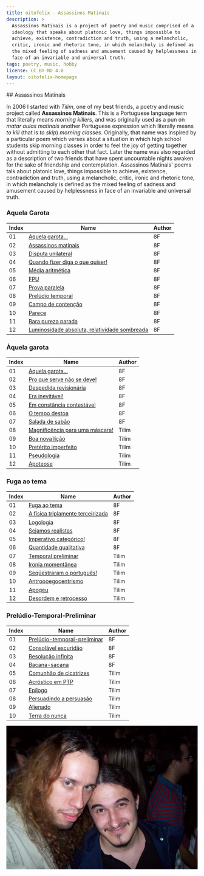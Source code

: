 ```yaml
---
title: oitofelix - Assassinos Matinais
description: >
  Assassinos Matinais is a project of poetry and music comprised of a
  ideology that speaks about platonic love, things impossible to
  achieve, existence, contradiction and truth, using a melancholic,
  critic, ironic and rhetoric tone, in which melancholy is defined as
  the mixed feeling of sadness and amusement caused by helplessness in
  face of an invariable and universal truth.
tags: poetry, music, hobby
license: CC BY-ND 4.0
layout: oitofelix-homepage
---
```

<div id="markdown" markdown="1">
## Assassinos Matinais

In 2006 I started with _Tilim_, one of my best friends, a poetry and
music project called __Assassinos Matinais__.  This is a Portuguese
language term that literally means _morning killers_, and was
originally used as a pun on _matar aulas matinais_ another Portuguese
expression which literally means _to kill_ (that is _to skip_)
_morning classes_.  Originally, that name was inspired by a particular
poem which verses about a situation in which high school students skip
morning classes in order to feel the joy of getting together without
admitting to each other that fact.  Later the name was also regarded
as a description of two friends that have spent uncountable nights
awaken for the sake of friendship and contemplation.  Assassinos
Matinais' poems talk about platonic love, things impossible to
achieve, existence, contradiction and truth, using a melancholic,
critic, ironic and rhetoric tone, in which melancholy is defined as
the mixed feeling of sadness and amusement caused by helplessness in
face of an invariable and universal truth.


### Aquela Garota

Index | Name | Author
------|------|--------
01 | [Aquela garota...](aquela-garota.html) | 8F
02 | [Assassinos matinais](assassinos-matinais.html) | 8F
03 | [Disputa unilateral](disputa-unilateral.html) | 8F
04 | [Quando fizer diga o que quiser!](quando-fizer-diga-o-que-quiser.html) | 8F
05 | [Média aritmética](media-aritmetica.html) | 8F
06 | [FPU](fpu.html) | 8F
07 | [Prova paralela](prova-paralela.html) | 8F
08 | [Prelúdio temporal](preludio-temporal.html) | 8F
09 | [Campo de contenção](campo-de-contencao.html) | 8F
10 | [Parece](parece.html) | 8F
11 | [Rara pureza parada](rara-pureza-parada.html) | 8F
12 | [Luminosidade absoluta, relatividade sombreada](luminosidade-absoluta-relatividade-sombreada.html) | 8F


### Àquela garota

Index | Name | Author
------|------|--------
01 | [Àquela garota...](aaquela-garota.html) | 8F
02 | [Pro que serve não se deve!](pro-que-serve-nao-se-deve.html) | 8F
03 | [Despedida revisionária](despedida-revisionaria.html) | 8F
04 | [Era inevitável!](era-inevitavel.html) | 8F
05 | [Em constância contestável](em-constancia-contestavel.html) | 8F
06 | [O tempo destoa](o-tempo-destoa.html) | 8F
07 | [Salada de sabão](salada-de-sabao.html) | 8F
08 | [Magnificência para uma máscara!](magnificencia-para-uma-mascara.html) | Tilim
09 | [Boa nova lição](boa-nova-licao.html) | Tilim
10 | [Pretérito imperfeito](preterito-imperfeito.html) | Tilim
11 | [Pseudologia](pseudologia.html) | Tilim
12 | [Apoteose](apoteose.html) | Tilim


### Fuga ao tema

Index | Name | Author
------|------|--------
01 | [Fuga ao tema](fuga-ao-tema.html) | 8F
02 | [A física triplamente terceirizada](a-fisica-triplamente-terceirizada.html) | 8F
03 | [Logologia](logologia.html) | 8F
04 | [Sejamos realistas](sejamos-realistas.html) | 8F
05 | [Imperativo categórico!](imperativo-categorico.html) | 8F
06 | [Quantidade qualitativa](quantidade-qualitativa.html) | 8F
07 | [Temporal preliminar](temporal-preliminar.html) | Tilim
08 | [Ironia momentânea](ironia-momentanea.html) | Tilim
09 | [Seqüestraram o português!](sequestraram-o-portugues.html) | Tilim
10 | [Antropoegocentrismo](antropoegocentrismo.html) | Tilim
11 | [Apogeu](apogeu.html) | Tilim
12 | [Desordem e retrocesso](desordem-e-retrocesso.html) | Tilim


### Prelúdio-Temporal-Preliminar

Index | Name | Author
------|------|--------
01 | [Prelúdio-temporal-preliminar](preludio-temporal-preliminar.html) | 8F
02 | [Consolável escuridão](consolavel-escuridao.html) | 8F
03 | [Resolução infinita](resolucao-infinita.html) | 8F
04 | [Bacana-sacana](bacana-sacana.html) | 8F
05 | [Comunhão de cicatrizes](comunhao-de-cicatrizes.html) | Tilim
06 | [Acróstico em PTP](acrostico-em-ptp.html) | Tilim
07 | [Epílogo](epilogo.html) | Tilim
08 | [Persuadindo a persuasão](persuadindo-a-persuasao.html) | Tilim
09 | [Alienado](alienado.html) | Tilim
10 | [Terra do nunca](terra-do-nunca.html) | Tilim


![Assassinos Matinais](oitofelix-tilim.jpg)

</div>
